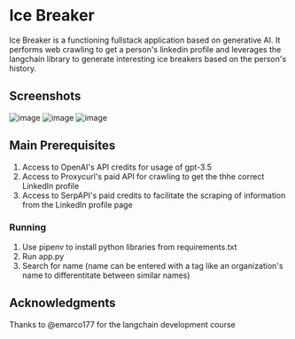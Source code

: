 # Ice Breaker

Ice Breaker is a functioning fullstack application based on generative AI. It performs web crawling to get a person's linkedin profile and leverages the langchain library to generate interesting ice breakers based on the person's history. 

## Screenshots

![image](https://github.com/adityabnair/ice_breaker/assets/64246274/e25c2b6f-4111-4e24-8407-82fceed6be34)
![image](https://github.com/adityabnair/ice_breaker/assets/64246274/5b7d0abf-3d99-42c4-9677-d0201adaeac2)
![image](https://github.com/adityabnair/ice_breaker/assets/64246274/84e37355-cff1-4b1f-aad0-b21955f0c131)



## Main Prerequisites

1. Access to OpenAI's API credits for usage of gpt-3.5 
2. Access to Proxycurl's paid API for crawling to get the thhe correct LinkedIn profile
3. Access to SerpAPI's paid credits to facilitate the scraping of information from the LinkedIn profile page


### Running

1. Use pipenv to install python libraries from requirements.txt 
2. Run app.py
3. Search for name (name can be entered with a tag like an organization's name to differentitate between similar names)


## Acknowledgments

Thanks to @emarco177 for the langchain development course
